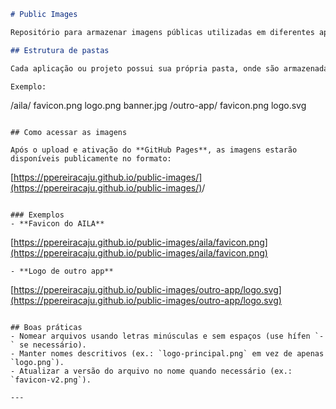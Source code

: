 ```markdown
# Public Images

Repositório para armazenar imagens públicas utilizadas em diferentes aplicações e projetos.

## Estrutura de pastas

Cada aplicação ou projeto possui sua própria pasta, onde são armazenadas as imagens correspondentes.

Exemplo:
```

/aila/
favicon.png
logo.png
banner.jpg
/outro-app/
favicon.png
logo.svg

```

## Como acessar as imagens

Após o upload e ativação do **GitHub Pages**, as imagens estarão disponíveis publicamente no formato:

```

[https://ppereiracaju.github.io/public-images/](https://ppereiracaju.github.io/public-images/)<nome-da-pasta>/<nome-do-arquivo>

```

### Exemplos
- **Favicon do AILA**  
```

[https://ppereiracaju.github.io/public-images/aila/favicon.png](https://ppereiracaju.github.io/public-images/aila/favicon.png)

```
- **Logo de outro app**  
```

[https://ppereiracaju.github.io/public-images/outro-app/logo.svg](https://ppereiracaju.github.io/public-images/outro-app/logo.svg)

```

## Boas práticas
- Nomear arquivos usando letras minúsculas e sem espaços (use hífen `-` se necessário).
- Manter nomes descritivos (ex.: `logo-principal.png` em vez de apenas `logo.png`).
- Atualizar a versão do arquivo no nome quando necessário (ex.: `favicon-v2.png`).

---
```
